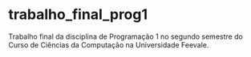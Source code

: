 # trabalho_final_prog1
Trabalho final da disciplina de Programação 1 no segundo semestre do Curso de Ciências da Computação na Universidade Feevale.
